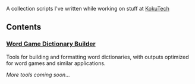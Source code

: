 A collection scripts I've written while working on stuff at [KokuTech]([text](https://www.kokutech.com/))

## Contents

### [Word Game Dictionary Builder](word-game-dictionary-builder/)
Tools for building and formatting word dictionaries, with outputs optimized for word games and similar applications.

_More tools coming soon..._